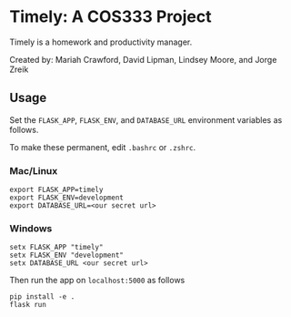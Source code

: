 # Timely: A COS333 Project

Timely is a homework and productivity manager.

Created by: Mariah Crawford, David Lipman, Lindsey Moore, and Jorge Zreik

## Usage

Set the `FLASK_APP`, `FLASK_ENV`, and `DATABASE_URL` environment variables as follows.

To make these permanent, edit `.bashrc` or `.zshrc`.

### Mac/Linux

```shell
export FLASK_APP=timely
export FLASK_ENV=development
export DATABASE_URL=<our secret url>
```

### Windows

```shell
setx FLASK_APP "timely"
setx FLASK_ENV "development"
setx DATABASE_URL <our secret url>
```

Then run the app on `localhost:5000` as follows

```shell
pip install -e .
flask run
```
